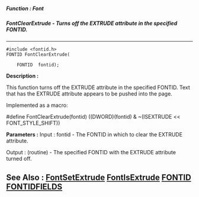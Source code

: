 ##### Function : Font
##### FontClearExtrude - Turns off the EXTRUDE attribute in the specified FONTID.
---
```
#include <fontid.h>
FONTID FontClearExtrude(

	FONTID  fontid);
```
**Description :**

This function turns off the EXTRUDE attribute in the specified FONTID.  Text 
that has the EXTRUDE attribute appears to be pushed into the page.

Implemented as a macro:

#define FontClearExtrude(fontid) ((DWORD)(fontid) & ~(ISEXTRUDE << 
FONT_STYLE_SHIFT))

**Parameters :**
Input :
fontid  -  The FONTID in which to clear the EXTRUDE attribute.

Output :
(routine)  -  The specified FONTID with the EXTRUDE attribute turned off.



**See Also :**
[FontSetExtrude](/domino-c-api-docs/reference/Func/FontSetExtrude)
[FontIsExtrude](/domino-c-api-docs/reference/Func/FontIsExtrude)
[FONTID](/domino-c-api-docs/reference/Data/FONTID)
[FONTIDFIELDS](/domino-c-api-docs/reference/Data/FONTIDFIELDS)
---
